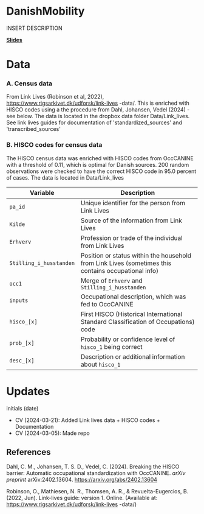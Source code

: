 # DanishMobility

INSERT DESCRIPTION

[**Slides**](https://raw.githack.com/christianvedels/DanishMobility/main/Project_dissemination/DanishMobility_slides/Slides.html)

# Data
### A. Census data
From Link Lives (Robinson et al, 2022), https://www.rigsarkivet.dk/udforsk/link-lives
-data/. This is enriched with HISCO codes using a the procedure from Dahl, Johansen, Vedel (2024) - see below. The data is located in the dropbox data folder Data/Link_lives. See link lives guides for documentation of 'standardized_sources' and 'transcribed_sources'

### B. HISCO codes for census data
The HISCO census data was enriched with HISCO codes from OccCANINE with a threshold of 0.11, which is optimal for Danish sources. 200 random observations were checked to have the correct HISCO code in 95.0 percent of cases. The data is located in Data/Link_lives

| Variable                | Description                                                                                         |
| ----------------------- | --------------------------------------------------------------------------------------------------- |
| `pa_id`                 | Unique identifier for the person from Link Lives                                                    |
| `Kilde`                 | Source of the information from Link Lives                                                           |
| `Erhverv`               | Profession or trade of the individual from Link Lives                                               |
| `Stilling_i_husstanden` | Position or status within the household from Link Lives (sometimes this contains occupational info) |
| `occ1`                  | Merge of `Erhverv` and `Stilling_i_husstanden`                                                      |
| `inputs`                | Occupational description, which was fed to OccCANINE                                                |
| `hisco_[x]`             | First HISCO (Historical International Standard Classification of Occupations) code                  |
| `prob_[x]`              | Probability or confidence level of `hisco_1` being correct                                          |
| `desc_[x]`              | Description or additional information about `hisco_1`                                               |


# Updates
initials (date)
- CV (2024-03-21): Added Link lives data + HISCO codes + Documentation
- CV (2024-03-05): Made repo

## References
Dahl, C. M., Johansen, T. S. D., Vedel, C. (2024). Breaking the HISCO barrier: Automatic occupational standardization with OccCANINE. _arXiv preprint_ arXiv:2402.13604. https://arxiv.org/abs/2402.13604

Robinson, O., Mathiesen, N. R., Thomsen, A. R., & Revuelta-Eugercios, B. (2022, Jun). Link-lives
guide: version 1. Online. (Available at: https://www.rigsarkivet.dk/udforsk/link-lives
-data/)



